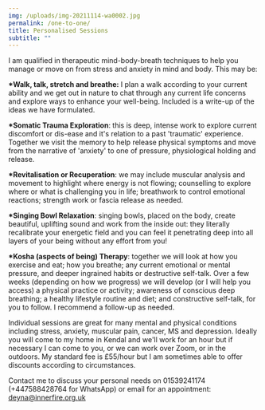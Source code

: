 ```yaml
---
img: /uploads/img-20211114-wa0002.jpg
permalink: /one-to-one/
title: Personalised Sessions
subtitle: ""
---
```

I am qualified in therapeutic mind-body-breath techniques to help you manage or move on from stress and anxiety in mind and body. This may be:

**\*Walk, talk, stretch and breathe:** I plan a walk according to your current ability and we get out in nature to chat through any current life concerns and explore ways to enhance your well-being. Included is a write-up of the ideas we have formulated.

**\*Somatic Trauma Exploration**: this is deep, intense work to explore current discomfort or dis-ease and it's relation to a past 'traumatic' experience. Together we visit the memory to help release physical symptoms and move from the narrative of 'anxiety' to one of pressure, physiological holding and release.

**\*Revitalisation or Recuperation**: we may include muscular analysis and movement to highlight where energy is not flowing; counselling to explore where or what is challenging you in life; breathwork to control emotional reactions; strength work or fascia release as needed.

**\*Singing Bowl Relaxation**: singing bowls, placed on the body, create beautiful, uplifting sound and work from the inside out: they literally recalibrate your energetic field and you can feel it penetrating deep into all layers of your being without any effort from you! 

**\*Kosha (aspects of being) Therapy**: together we will look at how you exercise and eat; how you breathe; any current emotional or mental pressure, and deeper ingrained habits or destructive self-talk. Over a few weeks (depending on how we progress) we will develop (or I will help you access) a physical practice or activity; awareness of conscious deep breathing; a healthy lifestyle routine and diet; and constructive self-talk, for you to follow. I recommend a follow-up as needed.

Individual sessions are great for many mental and physical conditions including stress, anxiety, muscular pain, cancer, MS and depression. Ideally you will come to my home in Kendal and we'll work for an hour but if necessary I can come to you, or we can work over Zoom, or in the outdoors. My standard fee is £55/hour but I am sometimes able to offer discounts according to circumstances.

Contact me to discuss your personal needs on 01539241174 (+447588428764 for WhatsApp) or email for an appointment: deyna@innerfire.org.uk